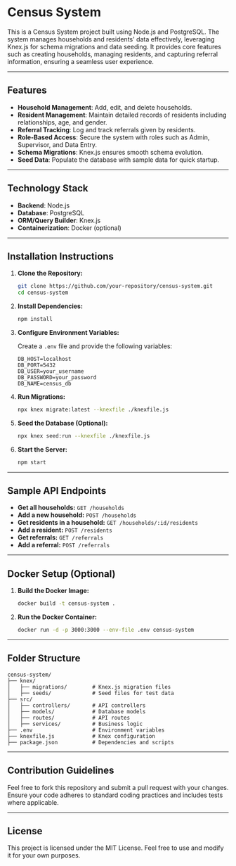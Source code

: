  
# Census System

This is a Census System project built using Node.js and PostgreSQL. The system manages households and residents' data effectively, leveraging Knex.js for schema migrations and data seeding. It provides core features such as creating households, managing residents, and capturing referral information, ensuring a seamless user experience.

---

## Features

- **Household Management**: Add, edit, and delete households.
- **Resident Management**: Maintain detailed records of residents including relationships, age, and gender.
- **Referral Tracking**: Log and track referrals given by residents.
- **Role-Based Access**: Secure the system with roles such as Admin, Supervisor, and Data Entry.
- **Schema Migrations**: Knex.js ensures smooth schema evolution.
- **Seed Data**: Populate the database with sample data for quick startup.

---

## Technology Stack

- **Backend**: Node.js
- **Database**: PostgreSQL
- **ORM/Query Builder**: Knex.js
- **Containerization**: Docker (optional)

---

## Installation Instructions

1. **Clone the Repository:**

    ```bash
    git clone https://github.com/your-repository/census-system.git
    cd census-system
    ```

2. **Install Dependencies:**

    ```bash
    npm install
    ```

3. **Configure Environment Variables:**
   
    Create a `.env` file and provide the following variables:
    
    ```env
    DB_HOST=localhost
    DB_PORT=5432
    DB_USER=your_username
    DB_PASSWORD=your_password
    DB_NAME=census_db
    ```

4. **Run Migrations:**

    ```bash
    npx knex migrate:latest --knexfile ./knexfile.js
    ```

5. **Seed the Database (Optional):**

    ```bash
    npx knex seed:run --knexfile ./knexfile.js
    ```

6. **Start the Server:**

    ```bash
    npm start
    ```

---

## Sample API Endpoints

- **Get all households:** `GET /households`
- **Add a new household:** `POST /households`
- **Get residents in a household:** `GET /households/:id/residents`
- **Add a resident:** `POST /residents`
- **Get referrals:** `GET /referrals`
- **Add a referral:** `POST /referrals`

---

## Docker Setup (Optional)

1. **Build the Docker Image:**

    ```bash
    docker build -t census-system .
    ```

2. **Run the Docker Container:**

    ```bash
    docker run -d -p 3000:3000 --env-file .env census-system
    ```

---

## Folder Structure

```plaintext
census-system/
├── knex/
│   ├── migrations/        # Knex.js migration files
│   ├── seeds/             # Seed files for test data
├── src/
│   ├── controllers/       # API controllers
│   ├── models/            # Database models
│   ├── routes/            # API routes
│   ├── services/          # Business logic
├── .env                   # Environment variables
├── knexfile.js            # Knex configuration
├── package.json           # Dependencies and scripts
```

---

## Contribution Guidelines

Feel free to fork this repository and submit a pull request with your changes. Ensure your code adheres to standard coding practices and includes tests where applicable.

---

## License

This project is licensed under the MIT License. Feel free to use and modify it for your own purposes.

